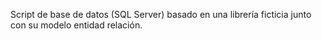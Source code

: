 Script de base de datos (SQL Server) basado en una librería ficticia junto con su modelo entidad relación.
